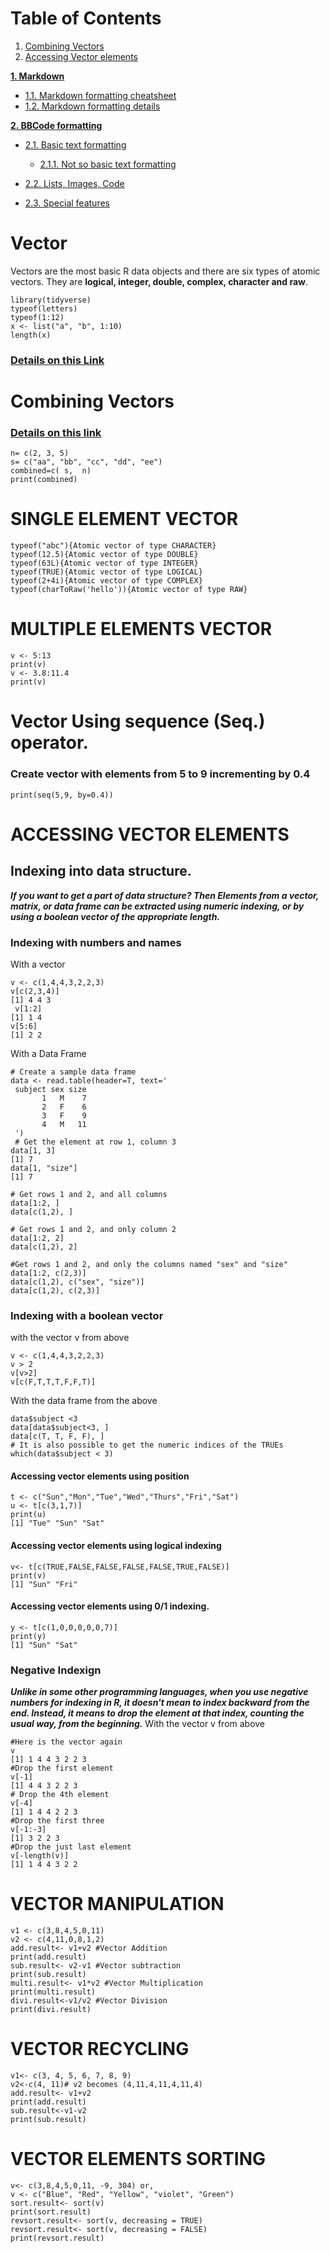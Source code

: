 # Table of Contents
1. [Combining Vectors](#comvector)
2. [Accessing Vector elements](#accessvector)

**[1. Markdown](#heading--1)**

  * [1.1. Markdown formatting cheatsheet](#heading--1-1)
  * [1.2. Markdown formatting details](#heading--1-2)

**[2. BBCode formatting](#heading--2)**

  * [2.1. Basic text formatting](#heading--2-1)

      * [2.1.1. Not so basic text formatting](#heading--2-1-1)

  * [2.2. Lists, Images, Code](#heading--2-2)
  * [2.3. Special features](#heading--2-3)
  
# Vector
Vectors are the most basic R data objects and there are six types of atomic vectors. They are **logical, integer, double, complex, character and raw**.
```
library(tidyverse)
typeof(letters)
typeof(1:12)
x <- list("a", "b", 1:10)
length(x)
```
### [Details on this Link](https://www.tutorialspoint.com/r/r_vectors.htm)

# Combining Vectors <a name="comvector"></a>
### [Details on this link](http://www.r-tutor.com/r-introduction/vector/combining-vectors)
```
n= c(2, 3, 5) 
s= c("aa", "bb", "cc", "dd", "ee") 
combined=c( s,  n)
print(combined)
```

# SINGLE ELEMENT VECTOR
```
typeof("abc"){Atomic vector of type CHARACTER}
typeof(12.5){Atomic vector of type DOUBLE}
typeof(63L){Atomic vector of type INTEGER}
typeof(TRUE){Atomic vector of type LOGICAL}
typeof(2+4i){Atomic vector of type COMPLEX}
typeof(charToRaw('hello')){Atomic vector of type RAW}
```
# MULTIPLE ELEMENTS VECTOR
```
v <- 5:13
print(v)
v <- 3.8:11.4
print(v)
```
# Vector Using sequence (Seq.) operator.
### Create vector with elements from 5 to 9 incrementing by 0.4
```
print(seq(5,9, by=0.4))
```
# ACCESSING VECTOR ELEMENTS <a name="accessvector"></a>
## Indexing into data structure.<a namn="indexingvector"></a>
***If you want to get a part of data structure? Then Elements from a vector, matrix, or data frame can be extracted using numeric indexing, or by using a boolean vector of the appropriate length.***
### Indexing with numbers and names
With a vector
```
v <- c(1,4,4,3,2,2,3)
v[c(2,3,4)]
[1] 4 4 3
 v[1:2]
[1] 1 4
v[5:6]
[1] 2 2
```
With a Data Frame
```
# Create a sample data frame
data <- read.table(header=T, text='
 subject sex size
       1   M    7
       2   F    6
       3   F    9
       4   M   11
 ')
 # Get the element at row 1, column 3
data[1, 3]
[1] 7
data[1, "size"]
[1] 7

# Get rows 1 and 2, and all columns
data[1:2, ]
data[c(1,2), ]

# Get rows 1 and 2, and only column 2
data[1:2, 2]
data[c(1,2), 2]

#Get rows 1 and 2, and only the columns named "sex" and "size"
data[1:2, c(2,3)]
data[c(1,2), c("sex", "size")]
data[c(1,2), c(2,3)]
```
### Indexing with a boolean vector
with the vector v from above
```
v <- c(1,4,4,3,2,2,3)
v > 2
v[v>2]
v[c(F,T,T,T,F,F,T)]
```
With the data frame from the above
```
data$subject <3
data[data$subject<3, ]
data[c(T, T, F, F), ]
# It is also possible to get the numeric indices of the TRUEs
which(data$subject < 3)
```
#### Accessing vector elements using position
```
t <- c("Sun","Mon","Tue","Wed","Thurs","Fri","Sat")
u <- t[c(3,1,7)]
print(u)
[1] "Tue" "Sun" "Sat"
```
#### Accessing vector elements using logical indexing
```
v<- t[c(TRUE,FALSE,FALSE,FALSE,FALSE,TRUE,FALSE)]
print(v)
[1] "Sun" "Fri"
```
#### Accessing vector elements using 0/1 indexing.
```
y <- t[c(1,0,0,0,0,0,7)]
print(y)
[1] "Sun" "Sat"

```
### Negative Indexign
***Unlike in some other programming languages, when you use negative numbers for indexing in R, it doesn't mean to index backward from the end. Instead, it means to drop the element at that index, counting the usual way, from the beginning.***
With the vector v from above
```
#Here is the vector again
v
[1] 1 4 4 3 2 2 3
#Drop the first element
v[-1]
[1] 4 4 3 2 2 3
# Drop the 4th element
v[-4]
[1] 1 4 4 2 2 3
#Drop the first three
v[-1:-3]
[1] 3 2 2 3
#Drop the just last element
v[-length(v)]
[1] 1 4 4 3 2 2
```
# VECTOR MANIPULATION
```
v1 <- c(3,8,4,5,0,11)
v2 <- c(4,11,0,8,1,2)
add.result<- v1+v2 #Vector Addition 
print(add.result)
sub.result<- v2-v1 #Vector subtraction 
print(sub.result)
multi.result<- v1*v2 #Vector Multiplication
print(multi.result)
divi.result<-v1/v2 #Vector Division 
print(divi.result)
```
# VECTOR RECYCLING
```
v1<- c(3, 4, 5, 6, 7, 8, 9)
v2<-c(4, 11)# v2 becomes (4,11,4,11,4,11,4)
add.result<- v1+v2
print(add.result)
sub.result<-v1-v2
print(sub.result)
```
# VECTOR ELEMENTS SORTING
```
v<- c(3,8,4,5,0,11, -9, 304) or,
v <- c("Blue", "Red", "Yellow", "violet", "Green")
sort.result<- sort(v)
print(sort.result)
revsort.result<- sort(v, decreasing = TRUE)
revsort.result<- sort(v, decreasing = FALSE)
print(revsort.result)
```
# 

















































